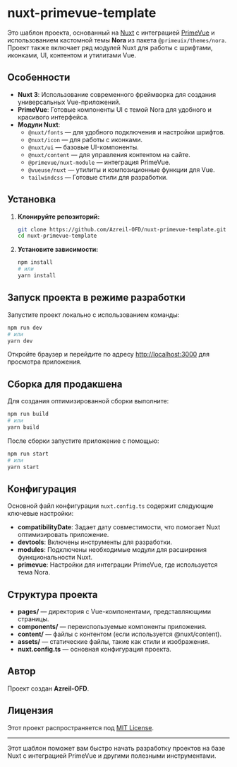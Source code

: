 # nuxt-primevue-template

Это шаблон проекта, основанный на [Nuxt](https://nuxt.com/) с интеграцией [PrimeVue](https://primevue.org/) и использованием кастомной темы **Nora** из пакета `@primeuix/themes/nora`. Проект также включает ряд модулей Nuxt для работы с шрифтами, иконками, UI, контентом и утилитами Vue.

## Особенности

- **Nuxt 3**: Использование современного фреймворка для создания универсальных Vue-приложений.
- **PrimeVue**: Готовые компоненты UI с темой Nora для удобного и красивого интерфейса.
- **Модули Nuxt**:
  - `@nuxt/fonts` — для удобного подключения и настройки шрифтов.
  - `@nuxt/icon` — для работы с иконками.
  - `@nuxt/ui` — базовые UI-компоненты.
  - `@nuxt/content` — для управления контентом на сайте.
  - `@primevue/nuxt-module` — интеграция PrimeVue.
  - `@vueuse/nuxt` — утилиты и композиционные функции для Vue.
  - `tailwindcss` — Готовые стили для разработки.

## Установка

1. **Клонируйте репозиторий:**

   ```bash
   git clone https://github.com/Azreil-OFD/nuxt-primevue-template.git
   cd nuxt-primevue-template
   ```

2. **Установите зависимости:**

   ```bash
   npm install
   # или
   yarn install
   ```

## Запуск проекта в режиме разработки

Запустите проект локально с использованием команды:

```bash
npm run dev
# или
yarn dev
```

Откройте браузер и перейдите по адресу [http://localhost:3000](http://localhost:3000) для просмотра приложения.

## Сборка для продакшена

Для создания оптимизированной сборки выполните:

```bash
npm run build
# или
yarn build
```

После сборки запустите приложение с помощью:

```bash
npm run start
# или
yarn start
```

## Конфигурация

Основной файл конфигурации `nuxt.config.ts` содержит следующие ключевые настройки:

- **compatibilityDate**: Задает дату совместимости, что помогает Nuxt оптимизировать приложение.
- **devtools**: Включены инструменты для разработки.
- **modules**: Подключены необходимые модули для расширения функциональности Nuxt.
- **primevue**: Настройки для интеграции PrimeVue, где используется тема Nora.

## Структура проекта

- **pages/** — директория с Vue-компонентами, представляющими страницы.
- **components/** — переиспользуемые компоненты приложения.
- **content/** — файлы с контентом (если используется @nuxt/content).
- **assets/** — статические файлы, такие как стили и изображения.
- **nuxt.config.ts** — основная конфигурация проекта.

## Автор

Проект создан **Azreil-OFD**.

## Лицензия

Этот проект распространяется под [MIT License](LICENSE).

---

Этот шаблон поможет вам быстро начать разработку проектов на базе Nuxt с интеграцией PrimeVue и другими полезными инструментами.
